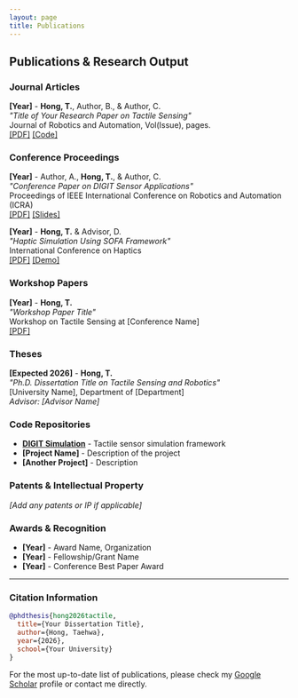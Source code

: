 ```yaml
---
layout: page
title: Publications
---
```


## Publications & Research Output

### Journal Articles

**[Year]** - **Hong, T.**, Author, B., & Author, C.  
*"Title of Your Research Paper on Tactile Sensing"*  
Journal of Robotics and Automation, Vol(Issue), pages.  
[[PDF]](#) [[Code]](https://github.com/ndolphin-github/project-repo)

### Conference Proceedings

**[Year]** - Author, A., **Hong, T.**, & Author, C.  
*"Conference Paper on DIGIT Sensor Applications"*  
Proceedings of IEEE International Conference on Robotics and Automation (ICRA)  
[[PDF]](#) [[Slides]](#)

**[Year]** - **Hong, T.** & Advisor, D.  
*"Haptic Simulation Using SOFA Framework"*  
International Conference on Haptics  
[[PDF]](#) [[Demo]](#)

### Workshop Papers

**[Year]** - **Hong, T.**  
*"Workshop Paper Title"*  
Workshop on Tactile Sensing at [Conference Name]  
[[PDF]](#)

### Theses

**[Expected 2026]** - **Hong, T.**  
*"Ph.D. Dissertation Title on Tactile Sensing and Robotics"*  
[University Name], Department of [Department]  
*Advisor: [Advisor Name]*

### Code Repositories

- **[DIGIT Simulation](https://github.com/ndolphin-github/DIGIT_simulation)** - Tactile sensor simulation framework
- **[Project Name]** - Description of the project
- **[Another Project]** - Description

### Patents & Intellectual Property

*[Add any patents or IP if applicable]*

### Awards & Recognition

- **[Year]** - Award Name, Organization
- **[Year]** - Fellowship/Grant Name
- **[Year]** - Conference Best Paper Award

---

### Citation Information

```bibtex
@phdthesis{hong2026tactile,
  title={Your Dissertation Title},
  author={Hong, Taehwa},
  year={2026},
  school={Your University}
}
```

For the most up-to-date list of publications, please check my [Google Scholar](https://scholar.google.com) profile or contact me directly.
